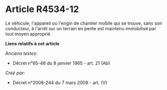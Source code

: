 # Article R4534-12

Le véhicule, l'appareil ou l'engin de chantier mobile qui se trouve, sans son conducteur, à l'arrêt sur un terrain en pente
est maintenu immobilisé par tout moyen approprié.

**Liens relatifs à cet article**

_Anciens textes_:

  - Décret n°65-48 du 8 janvier 1965 - art. 21 (Ab)

_Créé par_:

  - Décret n°2008-244 du 7 mars 2008 - art. (V)
